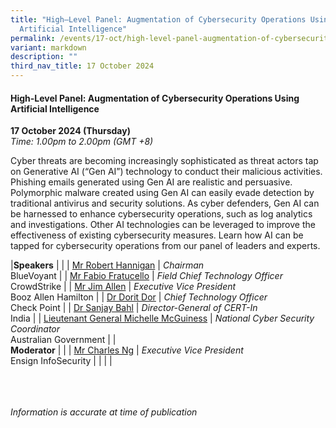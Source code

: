 ```yaml
---
title: "High–Level Panel: Augmentation of Cybersecurity Operations Using
  Artificial Intelligence"
permalink: /events/17-oct/high-level-panel-augmentation-of-cybersecurity-operations-using-ai/
variant: markdown
description: ""
third_nav_title: 17 October 2024
---
```

#### **High-Level Panel: Augmentation of Cybersecurity Operations Using Artificial Intelligence**

**17 October 2024 (Thursday)**  
*Time: 1.00pm to 2.00pm (GMT +8)*

Cyber threats are becoming increasingly sophisticated as threat actors tap on Generative AI (“Gen AI”) technology to conduct their malicious activities. Phishing emails generated using Gen AI are realistic and persuasive. Polymorphic malware created using Gen AI can easily evade detection by traditional antivirus and security solutions. As cyber defenders, Gen AI can be harnessed to enhance cybersecurity operations, such as log analytics and investigations. Other AI technologies can be leveraged to improve the effectiveness of existing cybersecurity measures. Learn how AI can be tapped for cybersecurity operations from our panel of leaders and experts.

|**Speakers**          |                                                              |
| [Mr Robert Hannigan](/speakers/mr-robert-hannigan/)  | *Chairman* <br>BlueVoyant      |
| [Mr Fabio Fratucello](/speakers/mr-fabio-fratucello/)  | *Field Chief Technology Officer* <br>CrowdStrike      |
| [Mr Jim Allen](/speakers/mr-jim-allen/)  | *Executive Vice President* <br>Booz Allen Hamilton      |
| [Dr Dorit Dor](/speakers/dr-dorit-dor/)  | *Chief Technology Officer* <br>Check Point      |
| [Dr Sanjay Bahl](/speakers/dr-sanjay-bahl/)  | *Director-General of CERT-In* <br>India      |
| [Lieutenant General Michelle McGuiness](/speakers/lieutenant-general-michelle-mcguiness/)  | *National Cyber Security Coordinator* <br>Australian Government      |
|<br> **Moderator**          |                                                           |
| [Mr Charles Ng](/speakers/mr-charles-ng/)  | *Executive Vice President*<br>Ensign InfoSecurity                |
| | |

<br><br><br>
*Information is accurate at time of publication*